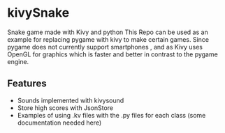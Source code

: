 # kivySnake
Snake game  made with Kivy and python
This Repo can be used as an example for replacing pygame with kivy to make certain games. Since pygame does not currently support smartphones , and as Kivy uses OpenGL for graphics which is faster and better in contrast to the pygame engine.
## Features
- Sounds implemented with kivysound
- Store high scores with JsonStore
- Examples of using .kv files with the .py files for each class (some documentation needed here)
